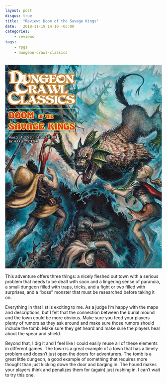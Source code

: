 ```yaml
---
layout: post
disqus: true
title:  "Review: Doom of the Savage Kings"
date:   2018-11-19 14:10 -05:00
categories:
    - reviews
tags:
    - rpgs
    - dungeon-crawl-classics
---
```


![Cover of Doom of the Savage Kings](./doom-of-the-savage-kings.jpg)

This adventure offers three things: a nicely fleshed out town with a serious problem that needs to be dealt with soon and a lingering sense of paranoia, a small dungeon filled with traps, tricks, and a fight or two filled with surprises, and a “boss” monster that must be researched before taking it on.

Everything in that list is exciting to me. As a judge I’m happy with the maps and descriptions, but I felt that the connection between the burial mound and the town could be more obvious. Make sure you feed your players plenty of rumors as they ask around and make sure those rumors should include the tomb. Make sure they get heard and make sure the players hear about the spear and shield.

Beyond that, I dig it and I feel like I could easily reuse all of these elements in different games. The town is a great example of a town that has a timely problem and doesn’t just open the doors for adventurers. The tomb is a great little dungeon, a good example of something that requires more thought than just kicking down the door and barging in. The hound makes your players think and penalizes them for (again) just rushing in. I can’t wait to try this one.
